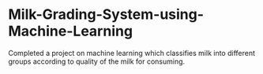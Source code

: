 # Milk-Grading-System-using-Machine-Learning
Completed a project on machine learning which classifies milk into different groups according to quality of the milk for consuming. 

